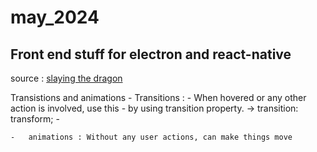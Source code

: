 # may_2024

## Front end stuff for electron and react-native

source : [slaying the dragon](https://youtu.be/SgmNxE9lWcY?si=6BrDYBOuO-rDLnLn)

Transistions and animations
    -   Transitions : 
            -   When hovered or any other action is involved, use this
            -   by using transition property. -> transition: transform;
            -   

    -   animations : Without any user actions, can make things move






